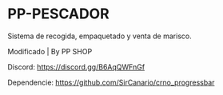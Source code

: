 # PP-PESCADOR
Sistema de recogida, empaquetado y venta de marisco.

Modificado | By PP SHOP 

Discord: https://discord.gg/B6AqQWFnGf

Dependencie: https://github.com/SirCanario/crno_progressbar
